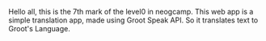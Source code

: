 Hello all, this is the 7th mark of the level0 in neogcamp.
This web app is a simple translation app, made using Groot Speak API. 
So it translates text to Groot's Language.